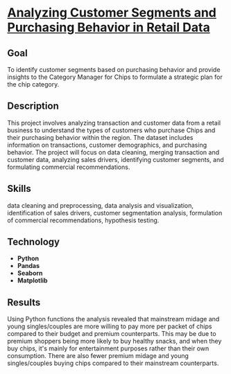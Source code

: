 <h1><a href="https://github.com/YelyzavetaBen/Project1/blob/main/Chips%20(1).ipynb">Analyzing Customer Segments and Purchasing Behavior in Retail Data</a></h1>

<h2>Goal</h2>
To identify customer segments based on purchasing behavior and provide insights to the Category Manager for Chips to formulate a strategic plan for the chip category.
<br />

<h2>Description</h2>
This project involves analyzing transaction and customer data from a retail business to understand the types of customers who purchase Chips and their purchasing behavior within the region. The dataset includes information on transactions, customer demographics, and purchasing behavior. The project will focus on data cleaning, merging transaction and customer data, analyzing sales drivers, identifying customer segments, and formulating commercial recommendations.
<br />

<h2>Skills</h2>
data cleaning and preprocessing, data analysis and visualization, identification of sales drivers, customer segmentation analysis, formulation of commercial recommendations, hypothesis testing.
<br />

<h2>Technology</h2>

- <b>Python</b> 
- <b>Pandas</b>
- <b>Seaborn</b> 
- <b>Matplotlib</b>

<h2>Results</h2>
Using Python functions the analysis revealed that mainstream midage and young singles/couples are more willing to pay more per packet of chips compared to their budget and premium counterparts. This may be due to premium shoppers being more likely to buy healthy snacks, and when they buy chips, it's mainly for entertainment purposes rather than their own consumption. There are also fewer premium midage and young singles/couples buying chips compared to their mainstream counterparts.
<br />



<!--
 ```diff
- text in red
+ text in green
! text in orange
# text in gray
@@ text in purple (and bold)@@
```
--!>
